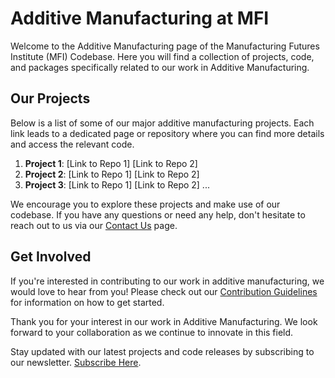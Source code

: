 # Additive Manufacturing at MFI

Welcome to the Additive Manufacturing page of the Manufacturing Futures Institute (MFI) Codebase. Here you will find a collection of projects, code, and packages specifically related to our work in Additive Manufacturing.

## Our Projects

Below is a list of some of our major additive manufacturing projects. Each link leads to a dedicated page or repository where you can find more details and access the relevant code.

1. **Project 1**: [Link to Repo 1] [Link to Repo 2]
2. **Project 2**: [Link to Repo 1] [Link to Repo 2]
3. **Project 3**: [Link to Repo 1] [Link to Repo 2]
...

We encourage you to explore these projects and make use of our codebase. If you have any questions or need any help, don't hesitate to reach out to us via our [Contact Us](CONTACT.md) page.

## Get Involved

If you're interested in contributing to our work in additive manufacturing, we would love to hear from you! Please check out our [Contribution Guidelines](CONTRIBUTION.md) for information on how to get started.

Thank you for your interest in our work in Additive Manufacturing. We look forward to your collaboration as we continue to innovate in this field.

Stay updated with our latest projects and code releases by subscribing to our newsletter. [Subscribe Here](SUBSCRIPTION.md).
